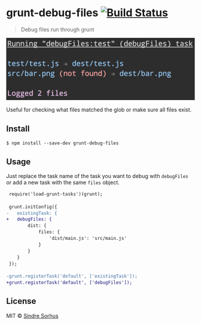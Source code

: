 # grunt-debug-files [![Build Status](https://travis-ci.org/sindresorhus/grunt-debug-files.svg?branch=master)](https://travis-ci.org/sindresorhus/grunt-debug-files)

> Debug files run through grunt

<img src="screenshot.png" width="568">

Useful for checking what files matched the glob or make sure all files exist.


## Install

```
$ npm install --save-dev grunt-debug-files
```


## Usage

Just replace the task name of the task you want to debug with `debugFiles` or add a new task with the same `files` object.

```diff
 require('load-grunt-tasks')(grunt);

 grunt.initConfig({
-	existingTask: {
+	debugFiles: {
 		dist: {
 			files: {
 				'dist/main.js': 'src/main.js'
 			}
 		}
 	}
 });

-grunt.registerTask('default', ['existingTask']);
+grunt.registerTask('default', ['debugFiles']);
```


## License

MIT © [Sindre Sorhus](https://sindresorhus.com)
